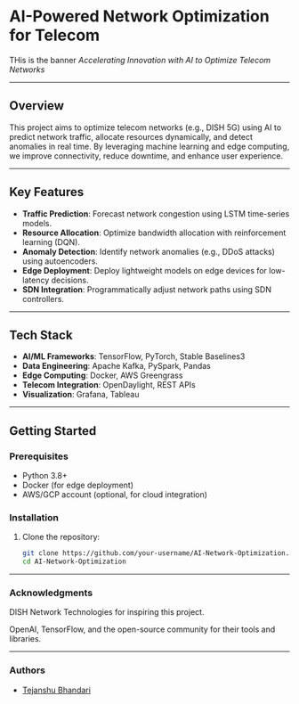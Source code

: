 # AI-Powered Network Optimization for Telecom

<img href="https://www.canva.com/design/DAGfdjPgUOA/nRa1QgBR2w2lsfS2CnylGA/view?utm_content=DAGfdjPgUOA&utm_campaign=designshare&utm_medium=link2&utm_source=uniquelinks&utlId=h9ba601f3ce">THis is the banner</img> 
*Accelerating Innovation with AI to Optimize Telecom Networks*

---

##  Overview  
This project aims to optimize telecom networks (e.g., DISH 5G) using AI to predict network traffic, allocate resources dynamically, and detect anomalies in real time. By leveraging machine learning and edge computing, we improve connectivity, reduce downtime, and enhance user experience.

---

##  Key Features  
- **Traffic Prediction**: Forecast network congestion using LSTM time-series models.  
- **Resource Allocation**: Optimize bandwidth allocation with reinforcement learning (DQN).  
- **Anomaly Detection**: Identify network anomalies (e.g., DDoS attacks) using autoencoders.  
- **Edge Deployment**: Deploy lightweight models on edge devices for low-latency decisions.  
- **SDN Integration**: Programmatically adjust network paths using SDN controllers.  

---

## Tech Stack  
- **AI/ML Frameworks**: TensorFlow, PyTorch, Stable Baselines3  
- **Data Engineering**: Apache Kafka, PySpark, Pandas  
- **Edge Computing**: Docker, AWS Greengrass  
- **Telecom Integration**: OpenDaylight, REST APIs  
- **Visualization**: Grafana, Tableau  

---

##  Getting Started  

### Prerequisites  
- Python 3.8+  
- Docker (for edge deployment)  
- AWS/GCP account (optional, for cloud integration)  

### Installation  
1. Clone the repository:  
   ```bash
   git clone https://github.com/your-username/AI-Network-Optimization.git
   cd AI-Network-Optimization
---
###  Acknowledgments
DISH Network Technologies for inspiring this project.

OpenAI, TensorFlow, and the open-source community for their tools and libraries.

---
### Authors
- [Tejanshu Bhandari](https://github.com/TLxGHOST)
